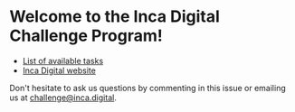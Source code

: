 # Welcome to the Inca Digital Challenge Program!

* [List of available tasks](https://github.com/inca-digital/challenge/issues)
* [Inca Digital website](https://inca.digital)

Don't hesitate to ask us questions by commenting in this issue or emailing us at challenge@inca.digital.
